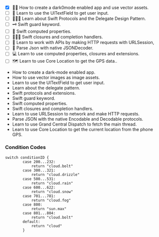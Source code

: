 - [x] 🧛‍♂️ How to create a dark0mode enabled app and use vector assets.
- [ ] 📝 Learn to use the UITextField to get user input.
- [ ] 👨🏻‍💼 Learn about Swift Protocols and the Delegate Design Pattern.
- [ ] 🗝 Swift guard keyword. 
- [ ] 🧮 Swift computed properties.
- [ ] 🤾🏻‍♂️ Swift closures and completion handlers.
- [ ] 👋 Learn to work with APIs by making HTTP requests with URLSession,
- [ ] 🧬 Parse Json with native JSONDecoder.
- [ ] 💻 Learn to use computed properties, closures and extensions.
- [ ] 🗺 Learn to use Core Location to get the GPS data..

* How to create a dark-mode enabled app.
* How to use vector images as image assets.
* Learn to use the UITextField to get user input. 
* Learn about the delegate pattern.
* Swift protocols and extensions. 
* Swift guard keyword. 
* Swift computed properties.
* Swift closures and completion handlers.
* Learn to use URLSession to network and make HTTP requests.
* Parse JSON with the native Encodable and Decodable protocols. 
* Learn to use Grand Central Dispatch to fetch the main thread.
* Learn to use Core Location to get the current location from the phone GPS. 


### Condition Codes
```
switch conditionID {
        case 200...232:
            return "cloud.bolt"
        case 300...321:
            return "cloud.drizzle"
        case 500...531:
            return "cloud.rain"
        case 600...622:
            return "cloud.snow"
        case 701...781:
            return "cloud.fog"
        case 800:
            return "sun.max"
        case 801...804:
            return "cloud.bolt"
        default:
            return "cloud"
        }
```